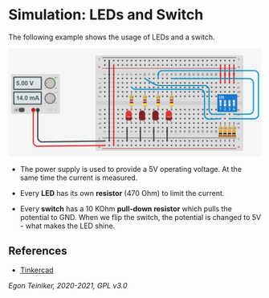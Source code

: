 # Simulation: LEDs and Switch

The following example shows the usage of LEDs and a switch.

![LEDs and Switch](led-and-switch.png)


* The power supply is used to provide a 5V operating voltage.
  At the same time the current is measured.

* Every **LED** has its own **resistor** (470 Ohm) to limit the current.

* Every **switch** has a 10 KOhm **pull-down resistor** which pulls the potential to GND.
  When we flip the switch, the potential is changed to 5V - what makes the LED shine.


## References
* [Tinkercad](https://www.tinkercad.com/things/edBOW4fxukG)

*Egon Teiniker, 2020-2021, GPL v3.0* 

